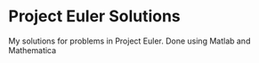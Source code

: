 # Project Euler Solutions
My solutions for problems in Project Euler.
Done using Matlab and Mathematica
